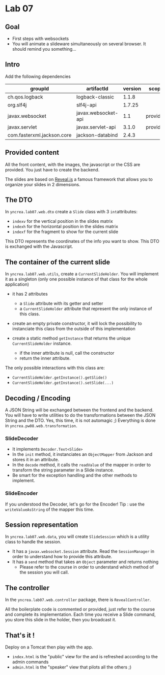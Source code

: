 # Lab 07

## Goal
* First steps with websockets
* You will animate a slideware simultaneously on several browser. It should remind you something...

## Intro

Add the following dependencies 

| groupId | artifactId | version | scope |
|---------|------------|---------|-------|
|  ch.qos.logback | logback-classic | 1.1.8 ||
|  org.slf4j | slf4j-api |1.7.25 ||
|  javax.websocket | javax.websocket-api | 1.1 | provided |
|  javax.servlet | javax.servlet-api | 3.1.0 | provided |
|  com.fasterxml.jackson.core | jackson-databind |2.4.3 ||
 
 

## Provided content
All the front content, with the images, the javascript or the CSS are provided. You just have to create the backend.

The slides are based on [Reveal.js](https://revealjs.com/) a famous framework that allows you to organize your slides in 2 dimensions.

## The DTO
In `yncrea.lab07.web.dto` create a `Slide` class with 3 `int`attributes:
* `indexv` for the vertical position in the slides matrix
* `indexh` for the horizontal position in the slides matrix
* `indexf` for the fragment to show for the current slide

This DTO represents the coordinates of the info you want to show. This DTO is exchanged with the Javascript.

## The container of the current slide
In `yncrea.lab07.web.utils`, create a `CurrentSlideHolder`. You will implement it as a singleton (only one possible instance of that class for the whole application)
* it has 2 attributes
  * a `Slide` attribute with its getter and setter
  * a `CurrentSlideHolder` attribute that represent the only instance of this class.
  
* create an empty private constructor, it will lock the possibility to instanciate this class from the outside of this implementation
* create a static method `getInstance` that returns the unique `CurrentSlideHolder` instance.
    * if the inner attribute is null, call the constructor
    * return the inner attribute.
    
The only possible interactions with this class are:
* `CurrentSlideHolder.getInstance().getSlide()`
* `CurrentSlideHolder.getInstance().setSlide(...)`

## Decoding / Encoding

A JSON String will be exchanged between the frontend and the backend. You will have to write utilities to do the transformations between the JSON String and the DTO. Yes, this time, it is not automagic ;)
Everything is done in `yncrea.pw08.web.transformation`.


### SlideDecoder
* It implements `Decoder.Text<Slide>`
* In the `init` method, it instanciates an `ObjectMapper` from Jackson and stores it in an attribute.
* In the `decode` method, it calls the `readValue` of the mapper in order to transform the string parameter in a Slide instance.
* Be smart for the exception handling and the other methods to implement.

### SlideEncoder

If you understood the Decoder, let's go for the Encoder!
Tip : use the `writeValueAsString` of the mapper this time.

## Session representation
In `yncrea.lab07.web.data`, you will create `SlideSession` which is a utility class to handle the session. 
* It has a `javax.websocket.Session` attribute. Read the `SessionManager` in order to understand how to provide this attribute.
* It has a `send` method that takes an `Object` parameter and returns nothing
  * Please refer to the course in order to understand which method of the session you will call.


## The controller
In the `yncrea.lab07.web.controller` package, there is `RevealController`.

All the boilerplate code is commented or provided, just refer to the course and complete its implementation. Each time you receive a Slide command, you store this slide in the holder, then you broadcast it.

## That's it ! 
Deploy on a Tomcat then play with the app.
* `index.html` is the "public" view for the and is refreshed according to the admin commands
* `admin.html` is the "speaker" view that pilots all the others ;)